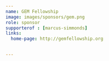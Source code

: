 ```yaml
---
name: GEM Fellowship
image: images/sponsors/gem.png
role: sponsor
supporterof : [marcus-simmonds]
links:
  home-page: http://gemfellowship.org


---
```



